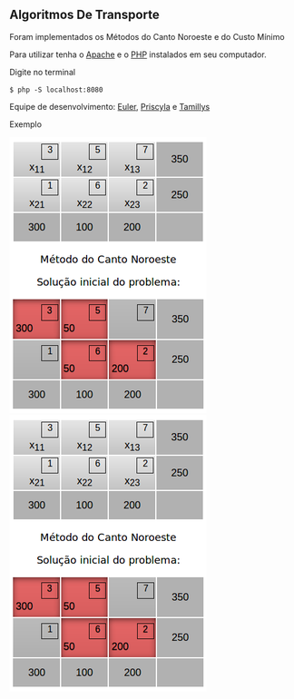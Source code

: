 ## Algoritmos De Transporte 

Foram implementados os Métodos do Canto Noroeste e do Custo Mínimo 

Para utilizar tenha o [Apache](http://httpd.apache.org/docs/2.4/install.html) e o [PHP](https://secure.php.net/manual/en/install.php) instalados em seu computador.

Digite no terminal 
    
    $ php -S localhost:8080

Equipe de desenvolvimento: [Euler](https://github.com/Rithie), [Priscyla](https://github.com/PriscylaSantos) e [Tamillys](https://github.com/Tamtuza)

Exemplo  

![Imagem do Programa](img/CNor.png)
![Imagem do Programa](img/CNor.png)
